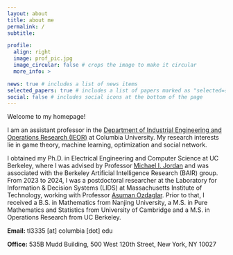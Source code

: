 ```yaml
---
layout: about
title: about me
permalink: /
subtitle:

profile:
  align: right
  image: prof_pic.jpg
  image_circular: false # crops the image to make it circular
  more_info: >

news: true # includes a list of news items
selected_papers: true # includes a list of papers marked as "selected={true}"
social: false # includes social icons at the bottom of the page
---
```


Welcome to my homepage!

I am an assistant professor in the [Department of Industrial Engineering and Operations Research (IEOR)](https://ieor.columbia.edu/) at Columbia University. My research interests lie in game theory, machine learning, optimization and social network.

I obtained my Ph.D. in Electrical Engineering and Computer Science at UC Berkeley, where I was advised by Professor [Michael I. Jordan](https://people.eecs.berkeley.edu/~jordan/) and was associated with the Berkeley Artificial Intelligence Research (BAIR) group. From 2023 to 2024, I was a postdoctoral researcher at the Laboratory for Information & Decision Systems (LIDS) at Massachusetts Institute of Technology, working with Professor [Asuman Ozdaglar](https://asu.mit.edu/). Prior to that, I received a B.S. in Mathematics from Nanjing University, a M.S. in Pure Mathematics and Statistics from University of Cambridge and a M.S. in Operations Research from UC Berkeley.

<p><strong>Email:</strong> tl3335 [at] columbia [dot] edu </p>
<p><strong>Office:</strong> 535B Mudd Building, 500 West 120th Street, New York, NY 10027 </p>

<br/>
